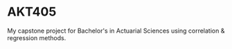 # AKT405
My capstone project for Bachelor's in Actuarial Sciences using correlation &amp; regression methods.
